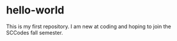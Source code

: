 # hello-world
This is my first repository.
I am new at coding and hoping to join the SCCodes fall semester.
